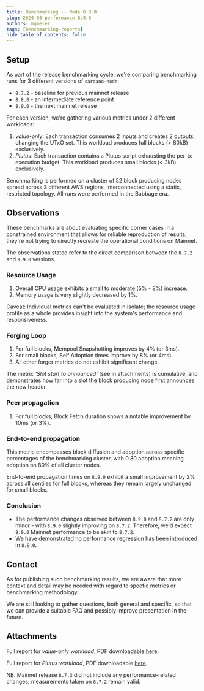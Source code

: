 ```yaml
---
title: Benchmarking -- Node 8.9.0
slug: 2024-03-performance-8.9.0
authors: mgmeier
tags: [benchmarking-reports]
hide_table_of_contents: false
---
```


## Setup

As part of the release benchmarking cycle, we're comparing benchmarking runs for 3 different versions of `cardano-node`:
* `8.7.2` - baseline for previous mainnet release
* `8.8.0` - an intermediate reference point
* `8.9.0` - the next mainnet release

For each version, we're gathering various metrics under 2 different workloads:
1. _value-only_: Each transaction consumes 2 inputs and creates 2 outputs, changing the UTxO set. This workload produces full blocks (> 80kB) exclusively.
2. _Plutus_: Each transaction contains a Plutus script exhausting the per-tx execution budget. This workload produces small blocks (< 3kB) exclusively.

Benchmarking is performed on a cluster of 52 block producing nodes spread across 3 different AWS regions, interconnected using a static, restricted topology. All runs
were performed in the Babbage era.


## Observations

These benchmarks are about evaluating specific corner cases in a constrained environment that allows for reliable reproduction of results; they're not trying to directly recreate the operational conditions on Mainnet.  

The observations stated refer to the direct comparison between the `8.7.2` and `8.9.0` versions.

### Resource Usage

1. Overall CPU usage exhibits a small to moderate (5% - 8%) increase.
2. Memory usage is very slightly decreased by 1%.

Caveat: Individual metrics can't be evaluated in isolate; the resource usage profile as a whole provides insight into the system's performance and responsiveness.


### Forging Loop

1. For full blocks, Mempool Snapshotting improves by 4% (or 3ms).
2. For small blocks, Self Adoption times improve by 8% (or 4ms).
3. All other forger metrics do not exhibit significant change.

The metric _'Slot start to announced'_ (see in attachments) is cumulative, and demonstrates how far into a slot the block producing node first announces the new header.

### Peer propagation

1. For full blocks, Block Fetch duration shows a notable improvement by 10ms (or 3%).

### End-to-end propagation

This metric encompasses block diffusion and adoption across specific percentages of the benchmarking cluster, with 0.80 adoption meaning adoption on 80% of all cluster nodes.  

End-to-end propagation times on `8.9.0` exhibit a small improvement by 2% across all centiles for full blocks, whereas they remain largely unchanged for small blocks.


### Conclusion

* The performance changes observed between `8.9.0` and `8.7.2` are only minor - with `8.9.0` slightly improving on `8.7.2`. Therefore, we'd expect `8.9.0` Mainnet performance to be akin to `8.7.2`.
* We have demonstrated no performance regression has been introduced in `8.9.0`.

## Contact

As for publishing such benchmarking results, we are aware that more context and detail may be needed with regard to specfic metrics or benchmarking methodology. 

We are still looking to gather questions, both general and specific, so that we can provide a suitable FAQ and possibly improve presentation in the future.

## Attachments

Full report for _value-only workload_, PDF downloadable [here](../static/pdf/benchmarking/release-8.9.0.value-only.pdf).

Full report for _Plutus workload_, PDF downloadable [here](../static/pdf/benchmarking/release-8.9.0.plutus.pdf).

NB. Mainnet release `8.7.3` did not include any performance-related changes; measurements taken on `8.7.2` remain valid.
